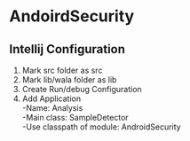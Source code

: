 # AndoirdSecurity

## Intellij Configuration

1. Mark src folder as src
2. Mark lib/wala folder as lib
3. Create Run/debug Configuration
4. Add Application</br>
-Name: Analysis</br>
-Main class: SampleDetector</br>
-Use classpath of module: AndroidSecurity</br>
